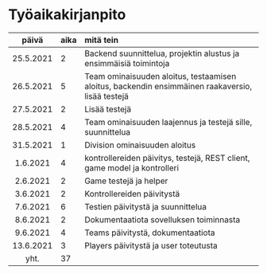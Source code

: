# Työaikakirjanpito

| päivä | aika | mitä tein  |
| :----:|:-----| :-----|
| 25.5.2021  |  2  | Backend suunnittelua, projektin alustus ja ensimmäisiä toimintoja |
| 26.5.2021  |  5  | Team ominaisuuden aloitus, testaamisen aloitus, backendin ensimmäinen raakaversio, lisää testejä |
| 27.5.2021  |  2  | Lisää testejä |
| 28.5.2021  | 4  | Team ominaisuuden laajennus ja testejä sille, suunnittelua |
| 31.5.2021 |  1  | Division ominaisuuden aloitus |
| 1.6.2021 | 4 | kontrollereiden päivitys, testejä, REST client, game model ja kontrolleri |
| 2.6.2021 | 2 | Game testejä ja helper |
| 3.6.2021 | 2 | Kontrollereiden päivitystä |
| 7.6.2021 | 6 | Testien päivitystä ja suunnittelua|
| 8.6.2021 | 2 | Dokumentaatiota sovelluksen toiminnasta |
| 9.6.2021 | 4 | Teams päivitystä, dokumentaatiota |
| 13.6.2021 | 3 | Players päivitystä ja user toteutusta |
| yht. | 37 | |